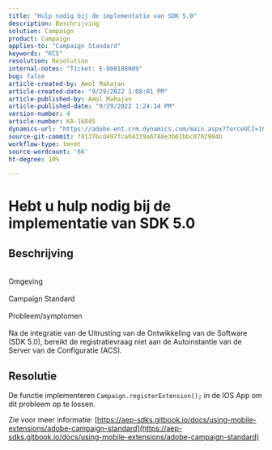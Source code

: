 ```yaml
---
title: "Hulp nodig bij de implementatie van SDK 5.0"
description: Beschrijving
solution: Campaign
product: Campaign
applies-to: "Campaign Standard"
keywords: "KCS"
resolution: Resolution
internal-notes: "Ticket: E-000188089"
bug: false
article-created-by: Amol Mahajan
article-created-date: "9/29/2022 1:08:01 PM"
article-published-by: Amol Mahajan
article-published-date: "9/29/2022 1:24:14 PM"
version-number: 4
article-number: KA-16045
dynamics-url: "https://adobe-ent.crm.dynamics.com/main.aspx?forceUCI=1&pagetype=entityrecord&etn=knowledgearticle&id=2c1e96bb-f73f-ed11-9db1-0022480867bd"
source-git-commit: f8137bcd497fca04319a6788e3b61bbc8702984b
workflow-type: tm+mt
source-wordcount: '66'
ht-degree: 10%

---
```


# Hebt u hulp nodig bij de implementatie van SDK 5.0

## Beschrijving

<br>Omgeving<br><br>
Campaign Standard
<br><br>Probleem/symptomen<br><br>
Na de integratie van de Uitrusting van de Ontwikkeling van de Software (SDK 5.0), bereikt de registratievraag niet aan de Autoinstantie van de Server van de Configuratie (ACS).


## Resolutie


De functie implementeren `Campaign.registerExtension();` in de IOS App om dit probleem op te lossen.

Zie voor meer informatie: [https://aep-sdks.gitbook.io/docs/using-mobile-extensions/adobe-campaign-standard](https://aep-sdks.gitbook.io/docs/using-mobile-extensions/adobe-campaign-standard)
